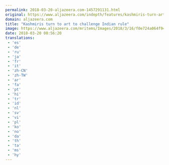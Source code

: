 ```yaml
---
permalink: 2018-03-20-aljazeera.com-1457291131.html
original: https://www.aljazeera.com/indepth/features/kashmiris-turn-art-challenge-indian-rule-180316065545115.html
domain: aljazeera.com
title: "Kashmiris turn to art to challenge Indian rule"
image: https://www.aljazeera.com/mritems/Images/2018/3/16/f0e724a064f9412387cfc93adb701ad3_18.jpg
date: 2018-03-20 08:56:20
translations: 
 - 'es'
 - 'de'
 - 'ru'
 - 'ja'
 - 'fr'
 - 'it'
 - 'zh-CN'
 - 'zh-TW'
 - 'ar'
 - 'fa'
 - 'pt'
 - 'hi'
 - 'tr'
 - 'id'
 - 'nl'
 - 'sv'
 - 'vi'
 - 'pl'
 - 'ko'
 - 'no'
 - 'da'
 - 'th'
 - 'ta'
 - 'ms'
 - 'hy'
---
```


